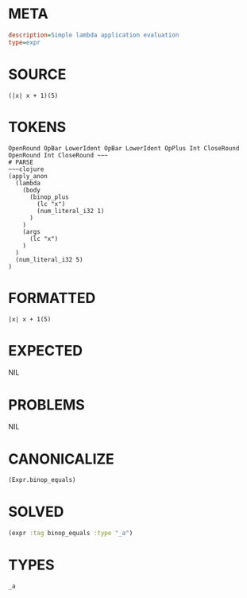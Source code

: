 # META
~~~ini
description=Simple lambda application evaluation
type=expr
~~~
# SOURCE
~~~roc
(|x| x + 1)(5)
~~~
# TOKENS
~~~text
OpenRound OpBar LowerIdent OpBar LowerIdent OpPlus Int CloseRound OpenRound Int CloseRound ~~~
# PARSE
~~~clojure
(apply_anon
  (lambda
    (body
      (binop_plus
        (lc "x")
        (num_literal_i32 1)
      )
    )
    (args
      (lc "x")
    )
  )
  (num_literal_i32 5)
)
~~~
# FORMATTED
~~~roc
|x| x + 1(5)
~~~
# EXPECTED
NIL
# PROBLEMS
NIL
# CANONICALIZE
~~~clojure
(Expr.binop_equals)
~~~
# SOLVED
~~~clojure
(expr :tag binop_equals :type "_a")
~~~
# TYPES
~~~roc
_a
~~~
